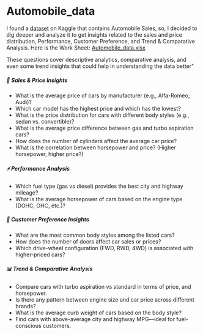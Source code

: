 # Automobile_data
I found a [dataset](https://www.kaggle.com/datasets/sumaya23abdul/automobile-database) on Kaggle that contains Automobile Sales, so, I decided to dig deeper and analyze it to get insights related to the sales and price distribution, Performance, Customer Preference, and Trend & Comparative Analysis.
Here is the Work Sheet: [Automobile_data.xlsx](https://github.com/user-attachments/files/18664186/Automobile_data.xlsx)

These questions cover descriptive analytics, comparative analysis, and even some trend insights that could help in understanding the data better"

##### 🚗 Sales & Price Insights
- What is the average price of cars by manufacturer (e.g., Alfa-Romeo, Audi)? 
- Which car model has the highest price and which has the lowest? 
- What is the price distribution for cars with different body styles (e.g., sedan vs. convertible)? 
- What is the average price difference between gas and turbo aspiration cars? 
- How does the number of cylinders affect the average car price? 
- What is the correlation between horsepower and price? (Higher horsepower, higher price?) 


##### ⚡ Performance Analysis
- Which fuel type (gas vs diesel) provides the best city and highway mileage? 
- What is the average horsepower of cars based on the engine type (DOHC, OHC, etc.)? 

##### 🚙 Customer Preference Insights
- What are the most common body styles among the listed cars? 
- How does the number of doors affect car sales or prices? 
- Which drive-wheel configuration (FWD, RWD, 4WD) is associated with higher-priced cars? 

##### 📊 Trend & Comparative Analysis
- Compare cars with turbo aspiration vs standard in terms of price, and horsepower. 
- Is there any pattern between engine size and car price across different brands? 
- What is the average curb weight of cars based on the body style? 
- Find cars with above-average city and highway MPG—ideal for fuel-conscious customers. 



